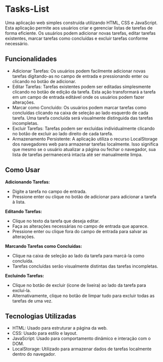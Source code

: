 # Tasks-List
Uma aplicação web simples construída utilizando HTML, CSS e JavaScript. Esta aplicação permite aos usuários criar e gerenciar listas de tarefas de forma eficiente. Os usuários podem adicionar novas tarefas, editar tarefas existentes, marcar tarefas como concluídas e excluir tarefas conforme necessário.

## Funcionalidades
- Adicionar Tarefas: Os usuários podem facilmente adicionar novas tarefas digitando-as no campo de entrada e pressionando enter ou clicando no botão de adicionar.
- Editar Tarefas: Tarefas existentes podem ser editadas simplesmente clicando no botão de edição da tarefa. Esta ação transformará a tarefa em um campo de entrada editável onde os usuários podem fazer alterações.
- Marcar como Concluído: Os usuários podem marcar tarefas como concluídas clicando na caixa de seleção ao lado esquerdo de cada tarefa. Uma tarefa concluída será visualmente distinguida das tarefas incompletas.
- Excluir Tarefas: Tarefas podem ser excluídas individualmente clicando no botão de excluir ao lado direito de cada tarefa.
- Armazenamento Persistente: A aplicação utiliza o recurso LocalStorage dos navegadores web para armazenar tarefas localmente. Isso significa que mesmo se o usuário atualizar a página ou fechar o navegador, sua lista de tarefas permanecerá intacta até ser manualmente limpa.

## Como Usar
**Adicionando Tarefas:**
- Digite a tarefa no campo de entrada.
- Pressione enter ou clique no botão de adicionar para adicionar a tarefa à lista.

**Editando Tarefas:**
- Clique no texto da tarefa que deseja editar.
- Faça as alterações necessárias no campo de entrada que aparece.
- Pressione enter ou clique fora do campo de entrada para salvar as alterações.

**Marcando Tarefas como Concluídas:**
- Clique na caixa de seleção ao lado da tarefa para marcá-la como concluída.
- Tarefas concluídas serão visualmente distintas das tarefas incompletas.

**Excluindo Tarefas:**
- Clique no botão de excluir (ícone de lixeira) ao lado da tarefa para excluí-la.
- Alternativamente, clique no botão de limpar tudo para excluir todas as tarefas de uma vez.

## Tecnologias Utilizadas
- HTML: Usado para estruturar a página da web.
- CSS: Usado para estilo e layout.
- JavaScript: Usado para comportamento dinâmico e interação com o DOM.
- LocalStorage: Utilizado para armazenar dados de tarefas localmente dentro do navegador.
